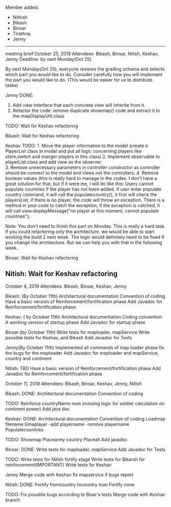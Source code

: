 Member added:
* Nithish
* Bikash
* Binsar
* Tirathraj
* Jenny 


-----------------------------------------------------------------------------------------------------------------------------
meeting brief
October 25, 2019
Attendees: Bikash, Binsar, Nitish, Keshav, Jenny
Deadline: by next Monday(Oct 25) 

By next Monday(Oct 25), everyone reviews the grading schema and selects which part you would like to do. Consider carefully how you will implement the part you would like to do. (This would be easier for us to distribute tasks)


Jenny
DONE: 
1. Add view interface that each concrete view will inherite from it. 
2. Refactor the code: remove duplicate showmap() code and extract it to the mapDisplayUtil.class

TODO:
Wait for Keshav refactoring 

Bikash:
Wait for Keshav refactoring 

Keshav
TODO: 
	1. Move the player information to the model (create a PlayerList class in model and put all logic concerning players like store,switch and manger players in this class)
	2. Implement observable to playerList.class and add view as the observer  
	3. Remove unnecessary parameters in controller constructor as controller should be connect to the model and views not the controllers. 
	4. Remove boolean values (this is really hard to manage in the codes. I don't have a great solution for that, but if it were me, I will do like this: 
	Users cannot populate countries if the player has not been added. if user enter populate country command, it will call the populatecountry(), it first will check the playersList, if there is no player, the code will throw an exception. 
	There is a method in your code to catch the exception, if the exception is catched, it will call view.displayMessage("no player at this moment, cannot populate countries");
	
Note: You don't need to finish this part on Monday. This is really a hard task. If you could refactoring only the architecture, we would be able to start working the build 2 next week.
The logic would definitely need to be fixed if you change the architecture. But we can help you with that in the following week. 


Binsar:
 Wait for Keshav refactoring 

Nitish: 
Wait for Keshav refactoring 
------------------------------------------------------------------------------------------------------------------------------



October 4, 2019
Attendees: Bikash, Binsar, Keshav, Jenny 

Bikash: (By October 11th)
Architectural documentation 
Convention of coding 
Have a basic version of Reinforcement/fortification phase 
Add Javadoc for Reinforcement/fortification phase 


Keshav: ( by October 11th)
Architectural documentation 
Coding convention 
A working version of startup phase 
Add Javadoc for startup phase 

Binsar:(by October 11th)
Write tests for maploader, mapService 
Write possible tests for Keshav, and Bikash 
Add Javadoc for Tests

Jenny(By October 11th)
Implemented all commands of map loader phase 
fix the bugs for the maploader 
Add Javadoc for maploader and mapService, country and continent 


Nitish: TBD 
Have a basic version of Reinforcement/fortification phase 
Add Javadoc for Reinforcement/fortification phase 





October 11, 2019
Attendees: Bikash, Binsar, Keshav, Jenny, Nitish 

Bikash: 
DONE: 
Architectural documentation 
Convention of coding

TODO: 
Reinforce countryName num (missing logic for soldier calculation on continent power)
Add java doc 

Keshav: 
DONE:
Architectural documentation 
Convention of coding 
Loadmap filename 
Gmaplayer -add playername -remove playername 
Populatecountries 

TODO:
Showmap 
Placearmy country 
Placeall 
Add javadoc 


Binsar:
DONE: 
Write tests for maploader, mapService 
Add Javadoc for Tests

TODO:
Write tests for Nitish fortify stage 
Write tests for Bikarsh for reinforcement(IMPORTANT)
Write tests for Keshav 



Jenny
Merge code with Keshav 
fix mapservice if bugs report 



Nitish: 
DONE:
Fortify fromcountry tocountry num 
Fortify none

TODO:
Fix possible bugs according to Bisar's tests 
Merge code with Keshav branch 


